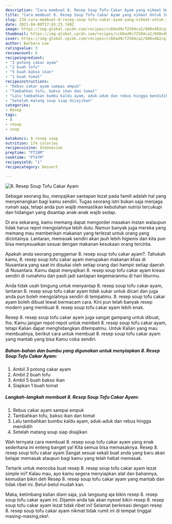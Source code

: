 ```yaml
---
description: "Cara membuat 8. Resep Soup Tofu Cakar Ayam yang nikmat Untuk Jualan"
title: "Cara membuat 8. Resep Soup Tofu Cakar Ayam yang nikmat Untuk Jualan"
slug: 234-cara-membuat-8-resep-soup-tofu-cakar-ayam-yang-nikmat-untuk-jualan
date: 2021-04-09T17:03:25.748Z
image: https://img-global.cpcdn.com/recipes/cc60ad9cf2504ca2/680x482cq70/8-resep-soup-tofu-cakar-ayam-foto-resep-utama.jpg
thumbnail: https://img-global.cpcdn.com/recipes/cc60ad9cf2504ca2/680x482cq70/8-resep-soup-tofu-cakar-ayam-foto-resep-utama.jpg
cover: https://img-global.cpcdn.com/recipes/cc60ad9cf2504ca2/680x482cq70/8-resep-soup-tofu-cakar-ayam-foto-resep-utama.jpg
author: Barbara Lee
ratingvalue: 3
reviewcount: 6
recipeingredient:
- "3 potong cakar ayam"
- "2 buah tofu"
- "5 buah bakso ikan"
- "1 buah tomat"
recipeinstructions:
- "Rebus cakar ayam sampai empuk"
- "Tambahkan tofu, bakso ikan dan tomat"
- "Lalu tambahkan bumbu kaldu ayam, aduk-aduk dan rebus hingga mendidih"
- "Setelah matang soup siap disajikan"
categories:
- Resep
tags:
- 8
- resep
- soup

katakunci: 8 resep soup 
nutrition: 174 calories
recipecuisine: Indonesian
preptime: "PT28M"
cooktime: "PT47M"
recipeyield: "1"
recipecategory: Dessert

---
```



![8. Resep Soup Tofu Cakar Ayam](https://img-global.cpcdn.com/recipes/cc60ad9cf2504ca2/680x482cq70/8-resep-soup-tofu-cakar-ayam-foto-resep-utama.jpg)

Sebagai seorang ibu, menyajikan santapan lezat pada famili adalah hal yang menyenangkan bagi kamu sendiri. Tugas seorang istri bukan saja menjaga rumah saja, tetapi anda pun wajib memastikan kebutuhan nutrisi tercukupi dan hidangan yang disantap anak-anak wajib sedap.

Di era  sekarang, kamu memang dapat mengorder masakan instan walaupun tidak harus repot mengolahnya lebih dulu. Namun banyak juga mereka yang memang mau memberikan makanan yang terlezat untuk orang yang dicintainya. Lantaran, memasak sendiri akan jauh lebih higienis dan kita pun bisa menyesuaikan sesuai dengan makanan kesukaan orang tercinta. 



Apakah anda seorang penggemar 8. resep soup tofu cakar ayam?. Tahukah kamu, 8. resep soup tofu cakar ayam merupakan makanan khas di Nusantara yang saat ini disukai oleh setiap orang dari hampir setiap daerah di Nusantara. Kamu dapat menyajikan 8. resep soup tofu cakar ayam kreasi sendiri di rumahmu dan pasti jadi santapan kegemaranmu di hari liburmu.

Anda tidak usah bingung untuk menyantap 8. resep soup tofu cakar ayam, lantaran 8. resep soup tofu cakar ayam tidak sukar untuk dicari dan juga anda pun boleh mengolahnya sendiri di tempatmu. 8. resep soup tofu cakar ayam boleh dibuat lewat bermacam cara. Kini pun telah banyak resep modern yang membuat 8. resep soup tofu cakar ayam lebih enak.

Resep 8. resep soup tofu cakar ayam juga sangat gampang untuk dibuat, lho. Kamu jangan repot-repot untuk membeli 8. resep soup tofu cakar ayam, tetapi Kalian dapat menghidangkan ditempatmu. Untuk Kalian yang mau membuatnya, berikut cara untuk membuat 8. resep soup tofu cakar ayam yang mantab yang bisa Kamu coba sendiri.

<!--inarticleads1-->

##### Bahan-bahan dan bumbu yang digunakan untuk menyiapkan 8. Resep Soup Tofu Cakar Ayam:

1. Ambil 3 potong cakar ayam
1. Ambil 2 buah tofu
1. Ambil 5 buah bakso ikan
1. Siapkan 1 buah tomat




<!--inarticleads2-->

##### Langkah-langkah membuat 8. Resep Soup Tofu Cakar Ayam:

1. Rebus cakar ayam sampai empuk
1. Tambahkan tofu, bakso ikan dan tomat
1. Lalu tambahkan bumbu kaldu ayam, aduk-aduk dan rebus hingga mendidih
1. Setelah matang soup siap disajikan




Wah ternyata cara membuat 8. resep soup tofu cakar ayam yang enak sederhana ini enteng banget ya! Kita semua bisa memasaknya. Resep 8. resep soup tofu cakar ayam Sangat sesuai sekali buat anda yang baru akan belajar memasak ataupun bagi kamu yang telah hebat memasak.

Tertarik untuk mencoba buat resep 8. resep soup tofu cakar ayam lezat simple ini? Kalau mau, ayo kamu segera menyiapkan alat dan bahannya, kemudian bikin deh Resep 8. resep soup tofu cakar ayam yang mantab dan tidak ribet ini. Betul-betul mudah kan. 

Maka, ketimbang kalian diam saja, yuk langsung aja bikin resep 8. resep soup tofu cakar ayam ini. Dijamin anda tak akan nyesel bikin resep 8. resep soup tofu cakar ayam lezat tidak ribet ini! Selamat berkreasi dengan resep 8. resep soup tofu cakar ayam nikmat tidak rumit ini di tempat tinggal masing-masing,oke!.

